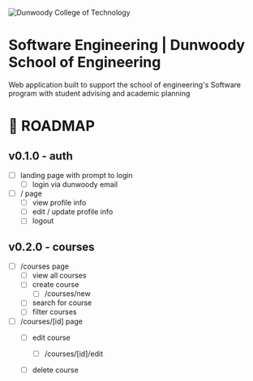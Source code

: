 ![Dunwoody College of Technology](https://image4.owler.com/logo/dunwoody-college-of-technology_owler_20160428_132411_original.png)

# Software Engineering | Dunwoody School of Engineering

Web application built to support the school of engineering's Software program with student advising and academic planning

# 🚀 ROADMAP

## v0.1.0 - auth
- [ ] landing page with prompt to login
  - [ ] login via dunwoody email
- [ ] / page
  - [ ] view profile info
  - [ ] edit / update profile info
  - [ ] logout

## v0.2.0 - courses
- [ ] /courses page
  - [ ] view all courses
  - [ ] create course
    - [ ] /courses/new
  - [ ] search for course
  - [ ] filter courses
- [ ] /courses/[id] page
  - [ ] edit course
    - [ ] /courses/[id]/edit
  - [ ] delete course

